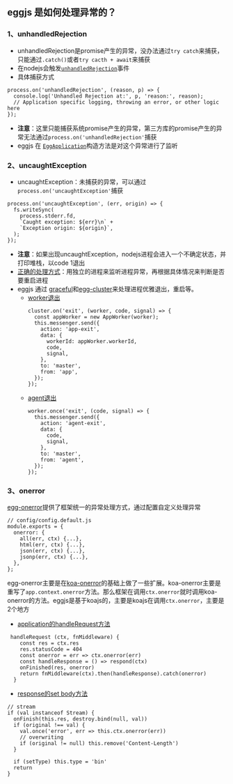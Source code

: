 ## eggjs 是如何处理异常的？

### 1、unhandledRejection
* unhandledRejection是promise产生的异常，没办法通过`try catch`来捕获，只能通过`.catch()`或者`try cacth + await`来捕获
* 在nodejs会触发[`unhandledRejection`](https://nodejs.org/api/process.html#event-unhandledrejection)事件
* 具体捕获方式
```
process.on('unhandledRejection', (reason, p) => {
  console.log('Unhandled Rejection at:', p, 'reason:', reason);
  // Application specific logging, throwing an error, or other logic here
});
```
* **注意**：这里只能捕获系统promise产生的异常，第三方库的promise产生的异常无法通过`process.on('unhandledRejection'`捕获
* eggjs 在 [`EggApplication`](https://github.com/eggjs/egg/blob/master/lib/egg.js#L87)构造方法是对这个异常进行了监听

### 2、uncaughtException
* uncaughtException：未捕获的异常，可以通过`process.on('uncaughtException'`捕获
```
process.on('uncaughtException', (err, origin) => {
  fs.writeSync(
    process.stderr.fd,
    `Caught exception: ${err}\n` +
    `Exception origin: ${origin}`,
  );
});
```
* **注意**：如果出现uncaughtException，nodejs进程会进入一个不确定状态，并打印堆栈，以code 1退出
* [正确的处理方式](https://nodejs.org/api/process.html#warning-using-uncaughtexception-correctly)：用独立的进程来监听进程异常，再根据具体情况来判断是否要重启进程
* eggjs 通过 [graceful](https://github.com/node-modules/graceful)和[egg-cluster](https://github.com/eggjs/egg-cluster)来处理进程优雅退出，重启等。
  * [worker退出](https://github.com/eggjs/egg-cluster/blob/master/lib/utils/mode/impl/process/app.js#L112)
    ``` 
    cluster.on('exit', (worker, code, signal) => {
      const appWorker = new AppWorker(worker);
      this.messenger.send({
        action: 'app-exit',
        data: {
          workerId: appWorker.workerId,
          code,
          signal,
        },
        to: 'master',
        from: 'app',
      });
    });
    ```
  * [agent退出](https://github.com/eggjs/egg-cluster/blob/master/lib/utils/mode/impl/process/agent.js#L88)
    ```
    worker.once('exit', (code, signal) => {
      this.messenger.send({
        action: 'agent-exit',
        data: {
          code,
          signal,
        },
        to: 'master',
        from: 'agent',
      });
    });
    ```

### 3、onerror
[egg-onerror](https://github.com/eggjs/egg-onerror)提供了框架统一的异常处理方式，通过配置自定义处理异常
```
// config/config.default.js
module.exports = {
  onerror: {
    all(err, ctx) {...},
    html(err, ctx) {...},
    json(err, ctx) {...},
    jsonp(err, ctx) {...},
  },
};
```
egg-onerror主要是在[koa-onerror](https://github.com/koajs/onerror/blob/master/index.js)的基础上做了一些扩展。koa-onerror主要是重写了`app.context.onerror`方法。那么框架在调用`ctx.onerror`就时调用koa-onerror的方法。eggjs是基于koajs的，主要是koajs在调用`ctx.onerror`，主要是2个地方
* [application的handleRequest方法](https://github.com/koajs/koa/blob/master/lib/application.js#L154)
```
 handleRequest (ctx, fnMiddleware) {
    const res = ctx.res
    res.statusCode = 404
    const onerror = err => ctx.onerror(err)
    const handleResponse = () => respond(ctx)
    onFinished(res, onerror)
    return fnMiddleware(ctx).then(handleResponse).catch(onerror)
  }
```
* [response的set body方法](https://github.com/koajs/koa/blob/master/lib/response.js#L175)
```
// stream
if (val instanceof Stream) {
  onFinish(this.res, destroy.bind(null, val))
  if (original !== val) {
    val.once('error', err => this.ctx.onerror(err))
    // overwriting
    if (original != null) this.remove('Content-Length')
  }

  if (setType) this.type = 'bin'
  return
}
```
